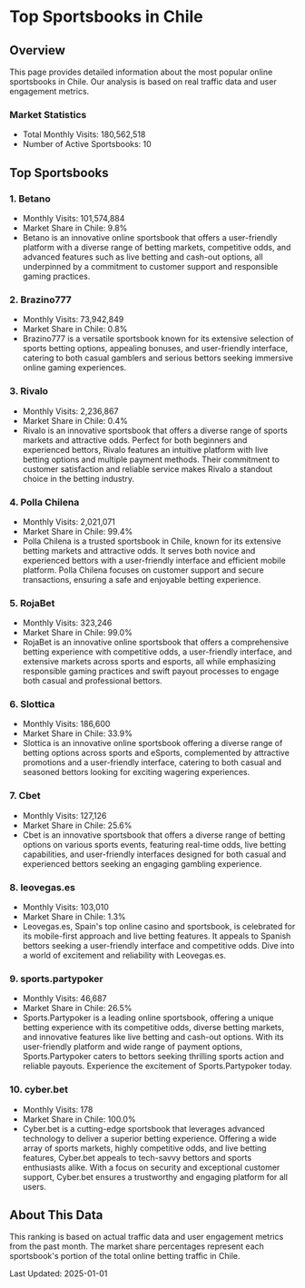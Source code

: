 # Top Sportsbooks in Chile

## Overview
This page provides detailed information about the most popular online sportsbooks in Chile. 
Our analysis is based on real traffic data and user engagement metrics.

### Market Statistics
- Total Monthly Visits: 180,562,518
- Number of Active Sportsbooks: 10

## Top Sportsbooks

### 1. Betano
- Monthly Visits: 101,574,884
- Market Share in Chile: 9.8%
- Betano is an innovative online sportsbook that offers a user-friendly platform with a diverse range of betting markets, competitive odds, and advanced features such as live betting and cash-out options, all underpinned by a commitment to customer support and responsible gaming practices.

### 2. Brazino777
- Monthly Visits: 73,942,849
- Market Share in Chile: 0.8%
- Brazino777 is a versatile sportsbook known for its extensive selection of sports betting options, appealing bonuses, and user-friendly interface, catering to both casual gamblers and serious bettors seeking immersive online gaming experiences.

### 3. Rivalo
- Monthly Visits: 2,236,867
- Market Share in Chile: 0.4%
-  Rivalo is an innovative sportsbook that offers a diverse range of sports markets and attractive odds. Perfect for both beginners and experienced bettors, Rivalo features an intuitive platform with live betting options and multiple payment methods. Their commitment to customer satisfaction and reliable service makes Rivalo a standout choice in the betting industry.

### 4. Polla Chilena
- Monthly Visits: 2,021,071
- Market Share in Chile: 99.4%
-  Polla Chilena is a trusted sportsbook in Chile, known for its extensive betting markets and attractive odds. It serves both novice and experienced bettors with a user-friendly interface and efficient mobile platform. Polla Chilena focuses on customer support and secure transactions, ensuring a safe and enjoyable betting experience.

### 5. RojaBet
- Monthly Visits: 323,246
- Market Share in Chile: 99.0%
- RojaBet is an innovative online sportsbook that offers a comprehensive betting experience with competitive odds, a user-friendly interface, and extensive markets across sports and esports, all while emphasizing responsible gaming practices and swift payout processes to engage both casual and professional bettors.

### 6. Slottica
- Monthly Visits: 186,600
- Market Share in Chile: 33.9%
- Slottica is an innovative online sportsbook offering a diverse range of betting options across sports and eSports, complemented by attractive promotions and a user-friendly interface, catering to both casual and seasoned bettors looking for exciting wagering experiences.

### 7. Cbet
- Monthly Visits: 127,126
- Market Share in Chile: 25.6%
- Cbet is an innovative sportsbook that offers a diverse range of betting options on various sports events, featuring real-time odds, live betting capabilities, and user-friendly interfaces designed for both casual and experienced bettors seeking an engaging gambling experience.

### 8. leovegas.es
- Monthly Visits: 103,010
- Market Share in Chile: 1.3%
-  Leovegas.es, Spain's top online casino and sportsbook, is celebrated for its mobile-first approach and live betting features. It appeals to Spanish bettors seeking a user-friendly interface and competitive odds. Dive into a world of excitement and reliability with Leovegas.es.

### 9. sports.partypoker
- Monthly Visits: 46,687
- Market Share in Chile: 26.5%
-  Sports.Partypoker is a leading online sportsbook, offering a unique betting experience with its competitive odds, diverse betting markets, and innovative features like live betting and cash-out options. With its user-friendly platform and wide range of payment options, Sports.Partypoker caters to bettors seeking thrilling sports action and reliable payouts. Experience the excitement of Sports.Partypoker today.

### 10. cyber.bet
- Monthly Visits: 178
- Market Share in Chile: 100.0%
- Cyber.bet is a cutting-edge sportsbook that leverages advanced technology to deliver a superior betting experience. Offering a wide array of sports markets, highly competitive odds, and live betting features, Cyber.bet appeals to tech-savvy bettors and sports enthusiasts alike. With a focus on security and exceptional customer support, Cyber.bet ensures a trustworthy and engaging platform for all users.


## About This Data
This ranking is based on actual traffic data and user engagement metrics from the past month. 
The market share percentages represent each sportsbook's portion of the total online betting traffic in Chile.

Last Updated: 2025-01-01
